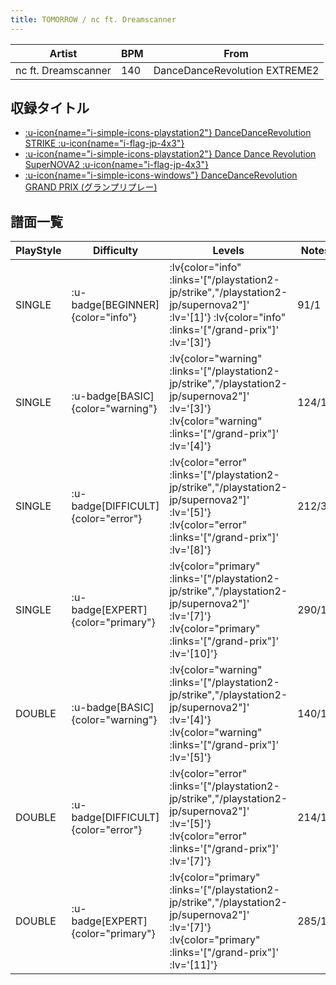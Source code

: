 ```yaml
---
title: TOMORROW / nc ft. Dreamscanner
---
```


|Artist|BPM|From|
|------|---|----|
|nc ft. Dreamscanner|140|DanceDanceRevolution EXTREME2|

## 収録タイトル

- [ :u-icon{name="i-simple-icons-playstation2"} DanceDanceRevolution STRIKE :u-icon{name="i-flag-jp-4x3"} ](/playstation2-jp/strike)
- [ :u-icon{name="i-simple-icons-playstation2"} Dance Dance Revolution SuperNOVA2 :u-icon{name="i-flag-jp-4x3"} ](/playstation2-jp/supernova2)
- [ :u-icon{name="i-simple-icons-windows"} DanceDanceRevolution GRAND PRIX (グランプリプレー)](/grand-prix)

## 譜面一覧

|PlayStyle|Difficulty|Levels|Notes|Movie|
|---------|----------|------|-----|-----|
|SINGLE| :u-badge[BEGINNER]{color="info"} | :lv{color="info" :links='["/playstation2-jp/strike","/playstation2-jp/supernova2"]' :lv='[1]'}  :lv{color="info" :links='["/grand-prix"]' :lv='[3]'} |91/1||
|SINGLE| :u-badge[BASIC]{color="warning"} | :lv{color="warning" :links='["/playstation2-jp/strike","/playstation2-jp/supernova2"]' :lv='[3]'}  :lv{color="warning" :links='["/grand-prix"]' :lv='[4]'} |124/16||
|SINGLE| :u-badge[DIFFICULT]{color="error"} | :lv{color="error" :links='["/playstation2-jp/strike","/playstation2-jp/supernova2"]' :lv='[5]'}  :lv{color="error" :links='["/grand-prix"]' :lv='[8]'} |212/3||
|SINGLE| :u-badge[EXPERT]{color="primary"} | :lv{color="primary" :links='["/playstation2-jp/strike","/playstation2-jp/supernova2"]' :lv='[7]'}  :lv{color="primary" :links='["/grand-prix"]' :lv='[10]'} |290/10||
|DOUBLE| :u-badge[BASIC]{color="warning"} | :lv{color="warning" :links='["/playstation2-jp/strike","/playstation2-jp/supernova2"]' :lv='[4]'}  :lv{color="warning" :links='["/grand-prix"]' :lv='[5]'} |140/15||
|DOUBLE| :u-badge[DIFFICULT]{color="error"} | :lv{color="error" :links='["/playstation2-jp/strike","/playstation2-jp/supernova2"]' :lv='[5]'}  :lv{color="error" :links='["/grand-prix"]' :lv='[7]'} |214/11||
|DOUBLE| :u-badge[EXPERT]{color="primary"} | :lv{color="primary" :links='["/playstation2-jp/strike","/playstation2-jp/supernova2"]' :lv='[7]'}  :lv{color="primary" :links='["/grand-prix"]' :lv='[11]'} |285/11||
